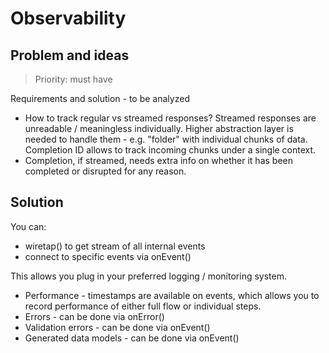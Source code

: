 # Observability


## Problem and ideas

> Priority: must have

Requirements and solution - to be analyzed

- How to track regular vs streamed responses? Streamed responses are unreadable / meaningless individually. Higher abstraction layer is needed to handle them - e.g. "folder" with individual chunks of data. Completion ID allows to track incoming chunks under a single context.
- Completion, if streamed, needs extra info on whether it has been completed or disrupted for any reason.


## Solution

You can:
- wiretap() to get stream of all internal events
- connect to specific events via onEvent()

This allows you plug in your preferred logging / monitoring system.

- Performance - timestamps are available on events, which allows you to record performance of either full flow or individual steps.
- Errors - can be done via onError()
- Validation errors - can be done via onEvent()
- Generated data models - can be done via onEvent()

